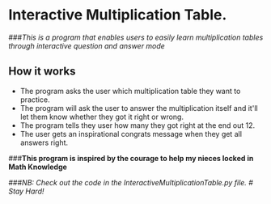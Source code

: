 # Interactive Multiplication Table. 

###*This is a program that  enables users to easily learn multiplication tables through interactive question and answer mode*

## How it works

- The program asks the user which multiplication table they want to practice.
- The program will ask the user to answer the multiplication itself and it'll let them know whether they got it right or wrong.
- The program tells they user how many they got right at the end out 12.
- The user gets an inspirational congrats message when they get all answers right.

###**This program is inspired by the courage to help my nieces locked in Math Knowledge**

###*NB: Check out the code in the InteractiveMultiplicationTable.py file. # Stay Hard!*
